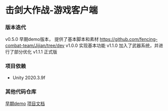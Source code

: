 # 击剑大作战-游戏客户端

### 版本迭代
v0.5.0 早期demo版本，
          提供了基本脚本和素材 https://github.com/fencing-combat-team/Jijian/tree/dev
v1.0.0 实现基本功能
v1.1.0 加入了武器系统，并进行了部分优化
v1.1.1 正式版

### 项目依赖

- Unity 2020.3.9f

### 其他代码仓库
[早期demo](https://github.com/fencing-combat-team/Jijian/tree/dev)
[项目文档](https://github.com/fencing-combat-team/fencing-combat-docs)

